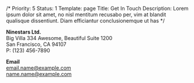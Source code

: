 /*
Priority: 5
Status: 1
Template: page
Title: Get In Touch
Description: Lorem ipsum dolor sit amet, no nisl mentitum recusabo per, vim at blandit qualisque dissentiunt. Diam efficiantur conclusionemque ut has
*/
<p>
  <strong>Ninestars Ltd.</strong><br>
  Big Villa 334 Awesome, Beautiful Suite 1200<br>
  San Francisco, CA 94107<br>
  P: (123) 456-7890

  <strong>Email</strong><br>
  <a href="mailto:#">email.name@example.com</a><br />
  <a href="mailto:#">name.name@example.com</a>
</p>